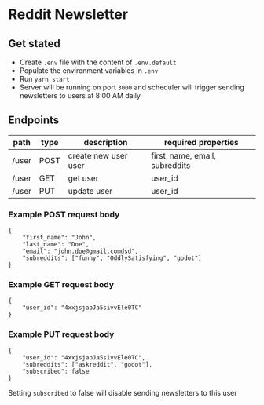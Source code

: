 # Reddit Newsletter

## Get stated

- Create `.env` file with the content of `.env.default`
- Populate the environment variables in `.env`
- Run `yarn start`
- Server will be running on port `3000` and scheduler will trigger sending newsletters to users at 8:00 AM daily

## Endpoints

| path  | type | description          | required properties           |
| ----- | ---- | -------------------- | ----------------------------- |
| /user | POST | create new user user | first_name, email, subreddits |
| /user | GET  | get user             | user_id                       |
| /user | PUT  | update user          | user_id                       |

### Example POST request body

```
{
    "first_name": "John",
    "last_name": "Doe",
    "email": "john.doe@gmail.comdsd",
    "subreddits": ["funny", "OddlySatisfying", "godot"]
}
```

### Example GET request body

```
{
    "user_id": "4xxjsjabJa5sivvEle0TC"
}
```

### Example PUT request body

```
{
    "user_id": "4xxjsjabJa5sivvEle0TC",
    "subreddits": ["askreddit", "godot"],
    "subscribed": false
}
```

Setting `subscribed` to false will disable sending newsletters to this user
